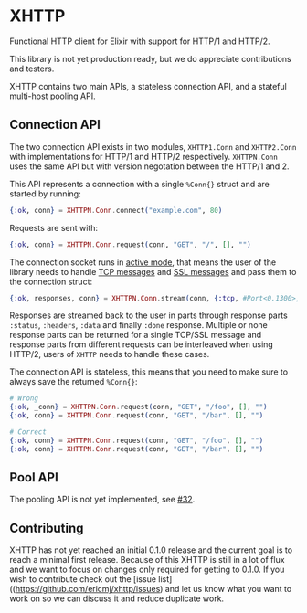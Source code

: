 # XHTTP

Functional HTTP client for Elixir with support for HTTP/1 and HTTP/2.

This library is not yet production ready, but we do appreciate contributions and testers.

XHTTP contains two main APIs, a stateless connection API, and a stateful multi-host pooling API.

## Connection API

The two connection API exists in two modules, `XHTTP1.Conn` and `XHTTP2.Conn` with implementations for HTTP/1 and HTTP/2 respectively. `XHTTPN.Conn` uses the same API but with version negotation between the HTTP/1 and 2.

This API represents a connection with a single `%Conn{}` struct and are started by running:

```elixir
{:ok, conn} = XHTTPN.Conn.connect("example.com", 80)
```

Requests are sent with:

```elixir
{:ok, conn} = XHTTPN.Conn.request(conn, "GET", "/", [], "")
```

The connection socket runs in [active mode](http://erlang.org/doc/man/inet.html#setopts-2), that means the user of the library needs to handle [TCP messages](http://erlang.org/doc/man/gen_tcp.html#connect-4) and [SSL messages](http://erlang.org/doc/man/ssl.html#id66002) and pass them to the connection struct:

```elixir
{:ok, responses, conn} = XHTTPN.Conn.stream(conn, {:tcp, #Port<0.1300>, ...})
```

Responses are streamed back to the user in parts through response parts `:status`, `:headers`, `:data` and finally `:done` response. Multiple or none response parts can be returned for a single TCP/SSL message and response parts from different requests can be interleaved when using HTTP/2, users of `XHTTP` needs to handle these cases.

The connection API is stateless, this means that you need to make sure to always save the returned `%Conn{}`:

```elixir
# Wrong
{:ok, _conn} = XHTTPN.Conn.request(conn, "GET", "/foo", [], "")
{:ok, conn} = XHTTPN.Conn.request(conn, "GET", "/bar", [], "")

# Correct
{:ok, conn} = XHTTPN.Conn.request(conn, "GET", "/foo", [], "")
{:ok, conn} = XHTTPN.Conn.request(conn, "GET", "/bar", [], "")
```

## Pool API

The pooling API is not yet implemented, see [#32](https://github.com/ericmj/xhttp/issues/32).

## Contributing

XHTTP has not yet reached an initial 0.1.0 release and the current goal is to reach a minimal first release. Because of this XHTTP is still in a lot of flux and we want to focus on changes only required for getting to 0.1.0. If you wish to contribute check out the [issue list]((https://github.com/ericmj/xhttp/issues) and let us know what you want to work on so we can discuss it and reduce duplicate work.

